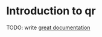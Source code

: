 # Introduction to qr

TODO: write [great documentation](http://jacobian.org/writing/what-to-write/)
